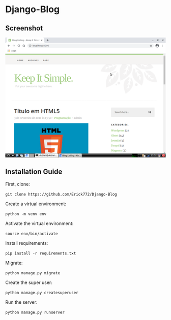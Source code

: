 # Django-Blog

## Screenshot

![Home page screenshot](screenshots/screenshot1.png)

## Installation Guide

First, clone:

```git clone https://github.com/Erick772/Django-Blog```

Create a virtual environment:

```python -m venv env```

Activate the virtual environment:

```source env/bin/activate```

Install requirements:

```pip install -r requirements.txt```

Migrate:

```python manage.py migrate```

Create the super user:

```python manage.py createsuperuser```

Run the server:

```python manage.py runserver```
